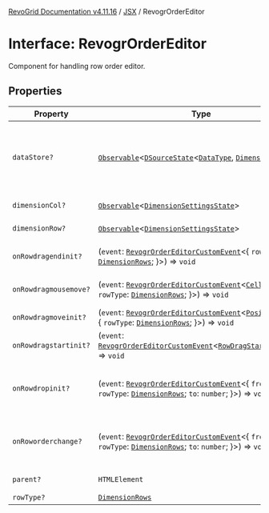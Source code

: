 [RevoGrid Documentation v4.11.16](README.md) / [JSX](Namespace.JSX.md) / RevogrOrderEditor

# Interface: RevogrOrderEditor

Component for handling row order editor.

## Properties

| Property | Type | Description | Defined in |
| ------ | ------ | ------ | ------ |
| `dataStore?` | [`Observable`](TypeAlias.Observable.md)\<[`DSourceState`](TypeAlias.DSourceState.md)\<[`DataType`](TypeAlias.DataType.md), [`DimensionRows`](TypeAlias.DimensionRows.md)\>\> | Static stores, not expected to change during component lifetime | [src/components.d.ts:1967](https://github.com/revolist/revogrid/blob/763c92aaba8e74029a3eccde1c674251aae1a42c/src/components.d.ts#L1967) |
| `dimensionCol?` | [`Observable`](TypeAlias.Observable.md)\<[`DimensionSettingsState`](Interface.DimensionSettingsState.md)\> | Dimension settings X | [src/components.d.ts:1971](https://github.com/revolist/revogrid/blob/763c92aaba8e74029a3eccde1c674251aae1a42c/src/components.d.ts#L1971) |
| `dimensionRow?` | [`Observable`](TypeAlias.Observable.md)\<[`DimensionSettingsState`](Interface.DimensionSettingsState.md)\> | Dimension settings Y | [src/components.d.ts:1975](https://github.com/revolist/revogrid/blob/763c92aaba8e74029a3eccde1c674251aae1a42c/src/components.d.ts#L1975) |
| `onRowdragendinit?` | (`event`: [`RevogrOrderEditorCustomEvent`](Interface.RevogrOrderEditorCustomEvent.md)\<\{ `rowType`: [`DimensionRows`](TypeAlias.DimensionRows.md); \}\>) => `void` | Row drag ended started | [src/components.d.ts:1979](https://github.com/revolist/revogrid/blob/763c92aaba8e74029a3eccde1c674251aae1a42c/src/components.d.ts#L1979) |
| `onRowdragmousemove?` | (`event`: [`RevogrOrderEditorCustomEvent`](Interface.RevogrOrderEditorCustomEvent.md)\<[`Cell`](Interface.Cell.md) & \{ `rowType`: [`DimensionRows`](TypeAlias.DimensionRows.md); \}\>) => `void` | Row mouse move started | [src/components.d.ts:1983](https://github.com/revolist/revogrid/blob/763c92aaba8e74029a3eccde1c674251aae1a42c/src/components.d.ts#L1983) |
| `onRowdragmoveinit?` | (`event`: [`RevogrOrderEditorCustomEvent`](Interface.RevogrOrderEditorCustomEvent.md)\<[`PositionItem`](Interface.PositionItem.md) & \{ `rowType`: [`DimensionRows`](TypeAlias.DimensionRows.md); \}\>) => `void` | Row move started | [src/components.d.ts:1987](https://github.com/revolist/revogrid/blob/763c92aaba8e74029a3eccde1c674251aae1a42c/src/components.d.ts#L1987) |
| `onRowdragstartinit?` | (`event`: [`RevogrOrderEditorCustomEvent`](Interface.RevogrOrderEditorCustomEvent.md)\<[`RowDragStartDetails`](TypeAlias.RowDragStartDetails.md)\>) => `void` | Row drag started | [src/components.d.ts:1991](https://github.com/revolist/revogrid/blob/763c92aaba8e74029a3eccde1c674251aae1a42c/src/components.d.ts#L1991) |
| `onRowdropinit?` | (`event`: [`RevogrOrderEditorCustomEvent`](Interface.RevogrOrderEditorCustomEvent.md)\<\{ `from`: `number`; `rowType`: [`DimensionRows`](TypeAlias.DimensionRows.md); `to`: `number`; \}\>) => `void` | Row dragged, new range ready to be applied | [src/components.d.ts:1995](https://github.com/revolist/revogrid/blob/763c92aaba8e74029a3eccde1c674251aae1a42c/src/components.d.ts#L1995) |
| `onRoworderchange?` | (`event`: [`RevogrOrderEditorCustomEvent`](Interface.RevogrOrderEditorCustomEvent.md)\<\{ `from`: `number`; `rowType`: [`DimensionRows`](TypeAlias.DimensionRows.md); `to`: `number`; \}\>) => `void` | Row drag ended finished. Time to apply data | [src/components.d.ts:2003](https://github.com/revolist/revogrid/blob/763c92aaba8e74029a3eccde1c674251aae1a42c/src/components.d.ts#L2003) |
| `parent?` | `HTMLElement` | Parent element | [src/components.d.ts:2011](https://github.com/revolist/revogrid/blob/763c92aaba8e74029a3eccde1c674251aae1a42c/src/components.d.ts#L2011) |
| `rowType?` | [`DimensionRows`](TypeAlias.DimensionRows.md) | - | [src/components.d.ts:2012](https://github.com/revolist/revogrid/blob/763c92aaba8e74029a3eccde1c674251aae1a42c/src/components.d.ts#L2012) |
